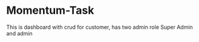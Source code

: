 # Momentum-Task
This is dashboard with crud for customer, has two admin role Super Admin and admin  
